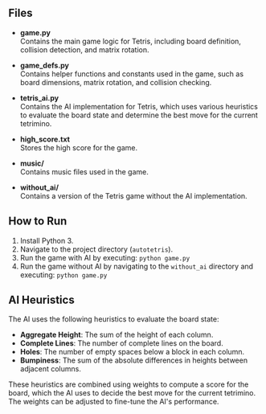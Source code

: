 
## Files

- **game.py**  
  Contains the main game logic for Tetris, including board definition, collision detection, and matrix rotation.

- **game_defs.py**  
  Contains helper functions and constants used in the game, such as board dimensions, matrix rotation, and collision checking.

- **tetris_ai.py**  
  Contains the AI implementation for Tetris, which uses various heuristics to evaluate the board state and determine the best move for the current tetrimino.

- **high_score.txt**  
  Stores the high score for the game.

- **music/**  
  Contains music files used in the game.

- **without_ai/**  
  Contains a version of the Tetris game without the AI implementation.

## How to Run

1. Install Python 3.
2. Navigate to the project directory (`autotetris`).
3. Run the game with AI by executing: `python game.py`
4. Run the game without AI by navigating to the `without_ai` directory and executing: `python game.py`

## AI Heuristics

The AI uses the following heuristics to evaluate the board state:

- **Aggregate Height**: The sum of the height of each column.
- **Complete Lines**: The number of complete lines on the board.
- **Holes**: The number of empty spaces below a block in each column.
- **Bumpiness**: The sum of the absolute differences in heights between adjacent columns.

These heuristics are combined using weights to compute a score for the board, which the AI uses to decide the best move for the current tetrimino. The weights can be adjusted to fine-tune the AI's performance.
